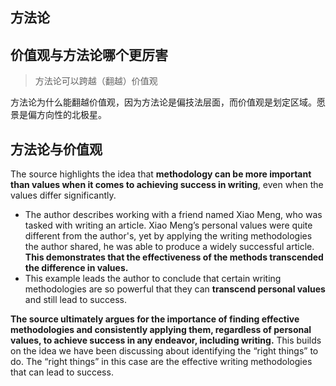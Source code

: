 ## 方法论



## 价值观与方法论哪个更厉害

> 方法论可以跨越（翻越）价值观

方法论为什么能翻越价值观，因为方法论是偏技法层面，而价值观是划定区域。愿景是偏方向性的北极星。



## 方法论与价值观

The source highlights the idea that **methodology can be more important than values when it comes to achieving success in writing**, even when the values differ significantly.

- The author describes working with a friend named Xiao Meng, who was tasked with writing an article.  Xiao Meng’s personal values were quite different from the author's, yet by applying the writing methodologies the author shared, he was able to produce a widely successful article.  **This demonstrates that the effectiveness of the methods transcended the difference in values.**
- This example leads the author to conclude that certain writing methodologies are so powerful that they can **transcend personal values** and still lead to success.

**The source ultimately argues for the importance of finding effective methodologies and consistently applying them, regardless of personal values, to achieve success in any endeavor, including writing.**  This builds on the idea we have been discussing about identifying the “right things” to do.  The “right things” in this case are the effective writing methodologies that can lead to success.